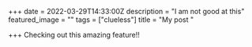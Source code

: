 +++
date = 2022-03-29T14:33:00Z
description = "I am not good at this"
featured_image = ""
tags = ["clueless"]
title = "My post "

+++
Checking out this amazing feature!!